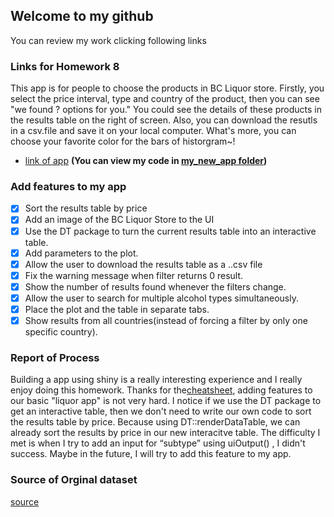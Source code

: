
## Welcome to my github 
   You can review my work clicking following links
### Links for Homework 8
This app is for people to choose the products in BC Liquor store. Firstly, you select the price interval, type and 
country of the product, then you can see "we found ? options for you." You could see the details of these 
products in the results table on the right of screen. Also, you can download the resutls in a csv.file and save it on 
your local computer. What's more, you can choose your favorite color for the bars of historgram~!

 - [link of app](https://xinyaofan.shinyapps.io/sample_for_547/)
 **(You can view my code in [my_new_app folder](https://github.com/xinyaofan/STAT545-hw-fan-xinyao/tree/master/hw08/my_new_app))**
### Add features to my app
- [x] Sort the results table by price
- [x] Add an image of the BC Liquor Store to the UI
- [x] Use the DT package to turn the current results table into an interactive table.
- [x] Add parameters to the plot.
- [x] Allow the user to download the results table as a ..csv file
- [x] Fix the warning message when filter returns 0 result.
- [x] Show the number of results found whenever the filters change.
- [x] Allow the user to search for multiple alcohol types simultaneously.
- [x] Place the plot and the table in separate tabs.
- [x] Show results from all countries(instead of forcing a filter by only one specific country).
### Report of Process
Building a app using shiny is a really interesting experience and I really enjoy doing this homework. Thanks for 
the[cheatsheet](http://shiny.rstudio.com/images/shiny-cheatsheet.pdf), adding features to our basic "liquor app" 
is not very hard. I notice if we use the DT package to get an interactive table, then we don't need to write our 
own code to sort the results table by price. Because using DT::renderDataTable, we can already sort the results by 
price in our new interacitve table. The difficulty I met is when I try to add an input for “subtype” using uiOutput()
, I didn't success. Maybe in the future, I will try to add this feature to my app.
### Source of Orginal dataset
[source](https://github.com/STAT545-UBC/STAT545-UBC.github.io/blob/master/shiny_supp/2016/bcl-data.csv)
